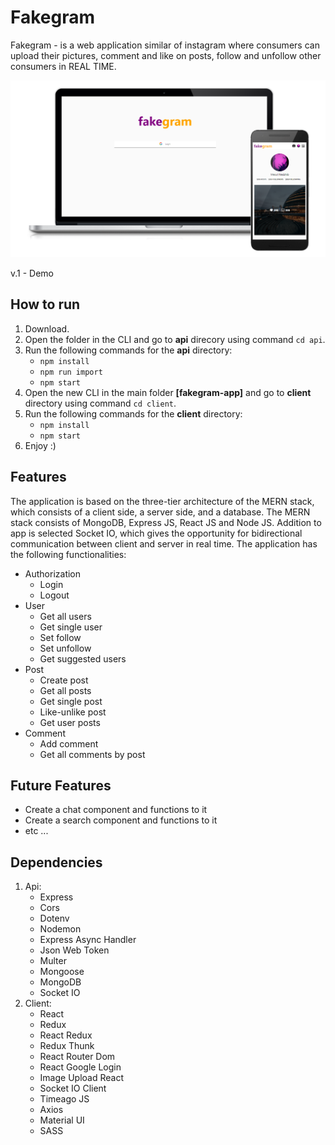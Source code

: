# Fakegram

Fakegram - is a web application similar of instagram where consumers can upload their pictures, comment and like on posts, follow and unfollow other consumers in REAL TIME.

![view-image-1](https://github.com/MesutNedzhib/fakegram-app-v.1/blob/master/client/public/png/desktopPluSmobile.png)

v.1 - Demo

## How to run

1. Download.
2. Open the folder in the CLI and go to **api** direcory using command `cd api`.
3. Run the following commands for the **api** directory:
   - `npm install`
   - `npm run import`
   - `npm start`
4. Open the new CLI in the main folder **[fakegram-app]** and go to **client** directory using command `cd client`.
5. Run the following commands for the **client** directory:
   - `npm install`
   - `npm start`
6. Enjoy :)

## Features

The application is based on the three-tier architecture of the MERN stack, which consists of a client side, a server side, and a database.
The MERN stack consists of MongoDB, Express JS, React JS and Node JS.
Addition to app is selected Socket IO, which gives the opportunity for bidirectional communication between client and server in real time.
The application has the following functionalities:

- Authorization
  - Login
  - Logout
- User
  - Get all users
  - Get single user
  - Set follow
  - Set unfollow
  - Get suggested users
- Post
  - Create post
  - Get all posts
  - Get single post
  - Like-unlike post
  - Get user posts
- Comment
  - Add comment
  - Get all comments by post

## Future Features

- Create a chat component and functions to it
- Create a search component and functions to it
- etc ...

## Dependencies

1. Api:
   - Express
   - Cors
   - Dotenv
   - Nodemon
   - Express Async Handler
   - Json Web Token
   - Multer
   - Mongoose
   - MongoDB
   - Socket IO
2. Client:
   - React
   - Redux
   - React Redux
   - Redux Thunk
   - React Router Dom
   - React Google Login
   - Image Upload React
   - Socket IO Client
   - Timeago JS
   - Axios
   - Material UI
   - SASS
